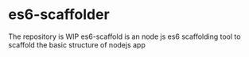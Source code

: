 # es6-scaffolder
The repository is WIP
es6-scaffold is an node js es6 scaffolding tool to scaffold the basic structure of nodejs app
